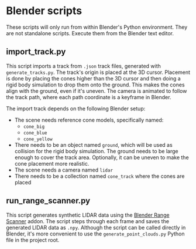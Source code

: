 # Blender scripts

These scripts will only run from within Blender's Python environment. They are not standalone scripts. Execute them from the Blender text editor.

## import_track.py

This script imports a track from `.json` track files, generated with `generate_tracks.py`. The track's origin is placed at the 3D cursor. Placement is done by placing the cones higher than the 3D cursor and then doing a rigid body simulation to drop them onto the ground. This makes the cones align with the ground, even if it's uneven. The camera is animated to follow the track path, where each path coordinate is a keyframe in Blender.

The import track depends on the following Blender setup:

- The scene needs reference cone models, specifically named:
  - `cone_big`
  - `cone_blue`
  - `cone_yellow`
- There needs to be an object named `ground`, which will be used as collision for the rigid body simulation. The ground needs to be large enough to cover the track area. Optionally, it can be uneven to make the cone placement more realistic.
- The scene needs a camera named `lidar`
- There needs to be a collection named `cone_track` where the cones are placed

## run_range_scanner.py

This script generates synthetic LIDAR data using the [Blender Range Scanner](https://github.com/ln-12/blainder-range-scanner) addon. The script steps through each frame and saves the generated LIDAR data as `.npy`. Although the script can be called directly in Blender, it's more convenient to use the `generate_point_clouds.py` Python file in the project root.
